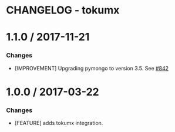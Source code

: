 # CHANGELOG - tokumx

1.1.0 / 2017-11-21
==================

### Changes

* [IMPROVEMENT] Upgrading pymongo to version 3.5. See [#842][]


1.0.0 / 2017-03-22
==================

### Changes

* [FEATURE] adds tokumx integration.

<!--- The following link definition list is generated by PimpMyChangelog --->
[#842]: https://github.com/DataDog/integrations-core/issues/842